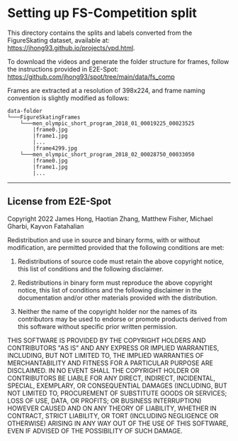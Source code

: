 # Setting up FS-Competition split

This directory contains the splits and labels converted from the FigureSkating dataset, available at: https://jhong93.github.io/projects/vpd.html.

To download the videos and generate the folder structure for frames, follow the instructions provided in E2E-Spot: https://github.com/jhong93/spot/tree/main/data/fs_comp

Frames are extracted at a resolution of 398x224, and frame naming convention is slightly modified as follows:

```
data-folder
└───FigureSkatingFrames
    └───men_olympic_short_program_2018_01_00019225_00023525
        |frame0.jpg
        |frame1.jpg
        |...
        |frame4299.jpg
    └───men_olympic_short_program_2018_02_00028750_00033050
        |frame0.jpg
        |frame1.jpg
        |...
```

---

## License from E2E-Spot

Copyright 2022 James Hong, Haotian Zhang, Matthew Fisher, Michael Gharbi,
Kayvon Fatahalian

Redistribution and use in source and binary forms, with or without modification,
are permitted provided that the following conditions are met:

1. Redistributions of source code must retain the above copyright notice, this
list of conditions and the following disclaimer.

2. Redistributions in binary form must reproduce the above copyright notice,
this list of conditions and the following disclaimer in the documentation and/or
other materials provided with the distribution.

3. Neither the name of the copyright holder nor the names of its contributors
may be used to endorse or promote products derived from this software without
specific prior written permission.

THIS SOFTWARE IS PROVIDED BY THE COPYRIGHT HOLDERS AND CONTRIBUTORS "AS IS" AND
ANY EXPRESS OR IMPLIED WARRANTIES, INCLUDING, BUT NOT LIMITED TO, THE IMPLIED
WARRANTIES OF MERCHANTABILITY AND FITNESS FOR A PARTICULAR PURPOSE ARE
DISCLAIMED. IN NO EVENT SHALL THE COPYRIGHT HOLDER OR CONTRIBUTORS BE LIABLE FOR
ANY DIRECT, INDIRECT, INCIDENTAL, SPECIAL, EXEMPLARY, OR CONSEQUENTIAL DAMAGES
(INCLUDING, BUT NOT LIMITED TO, PROCUREMENT OF SUBSTITUTE GOODS OR SERVICES;
LOSS OF USE, DATA, OR PROFITS; OR BUSINESS INTERRUPTION) HOWEVER CAUSED AND ON
ANY THEORY OF LIABILITY, WHETHER IN CONTRACT, STRICT LIABILITY, OR TORT
(INCLUDING NEGLIGENCE OR OTHERWISE) ARISING IN ANY WAY OUT OF THE USE OF THIS
SOFTWARE, EVEN IF ADVISED OF THE POSSIBILITY OF SUCH DAMAGE.
